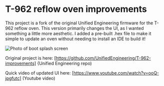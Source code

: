 ﻿T-962 reflow oven improvements
==============================
This project is a fork of the original Unified Engineering firmware for the T-962 reflow oven. This version primarily changes the UI, as I wanted something a little more aesthetic. I added a pre-built .hex file to make it simple to update an oven without needing to install an IDE to build it!

![Photo of boot splash screen](http://www.smashcat.org/av/T-962.jpg)

Original project is here: [https://github.com/UnifiedEngineering/T-962-improvements] {Unified Engineering repo)

Quick video of updated UI here: [https://www.youtube.com/watch?v=ooQ-jpgfutc] (Youtube video)
